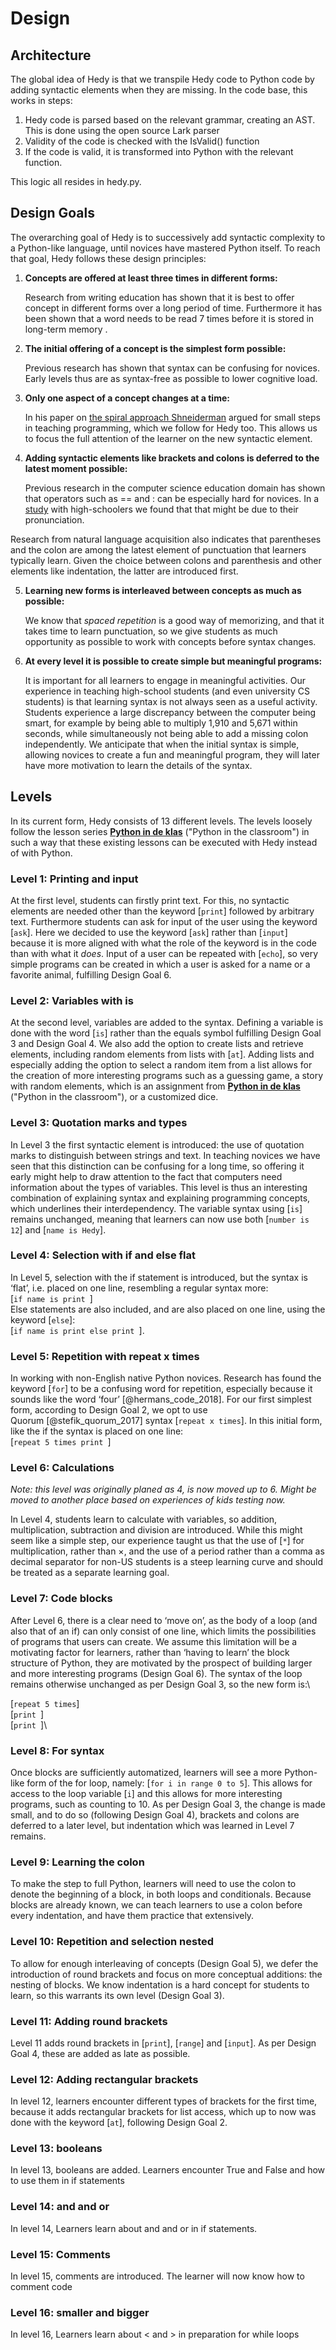 Design
==============================

Architecture
------------

The global idea of Hedy is that we transpile Hedy code to Python code by adding syntactic elements when they are missing. In the code base, this works in steps:

1. Hedy code is parsed based on the relevant grammar, creating an AST. This is done using the open source Lark parser
2. Validity of the code is checked with the IsValid() function
3. If the code is valid, it is transformed into Python with the relevant function.

This logic all resides in hedy.py.


Design Goals
------------

The overarching goal of Hedy is to successively add syntactic complexity to a Python-like language, until novices have mastered Python itself. To reach that goal, Hedy follows these design principles:

1.  **Concepts are offered at least three times in different forms:** 

    Research from writing education has shown that it is best to offer concept in different forms over a long period of
    time. Furthermore it has been shown that a word needs to be read 7
    times before it is stored in long-term
    memory .

2.  **The initial offering of a concept is the simplest form possible:**

    Previous research has shown that syntax can be confusing for
    novices. Early levels thus are as syntax-free as possible to lower cognitive load.

3.  **Only one aspect of a concept changes at a time:** 

    In his paper on [the spiral approach Shneiderman](https://www.sciencedirect.com/science/article/pii/0360131577900082) argued for small steps in teaching programming, which we follow for Hedy too. This allows us to focus the full attention of the learner on the new     syntactic element.

4.  **Adding syntactic elements like brackets and colons is deferred to the latest moment possible:** 
    
    Previous research in the computer
    science education domain has shown that operators such as == and : can be especially hard for novices. In a [study](https://www.felienne.com/archives/5947) with high-schoolers we found that that might be due to their pronunciation.
    
   Research from natural language acquisition also indicates that parentheses and the
    colon are among the latest element of punctuation that learners
    typically learn. Given the choice between
    colons and parenthesis and other elements like indentation, the
    latter are introduced first.

5.  **Learning new forms is interleaved between concepts as much as possible:** 
    
    We know that *spaced repetition* is a
    good way of memorizing, and that it takes time to learn punctuation,
    so we give students as much opportunity as possible to work with
    concepts before syntax changes.

6.  **At every level it is possible to create simple but meaningful
    programs:**
    
    It is important for all learners to engage in meaningful
    activities. Our experience in teaching
    high-school students (and even university CS students) is that
    learning syntax is not always seen as a useful activity. Students
    experience a large discrepancy between the computer being smart, for
    example by being able to multiply 1,910 and 5,671 within seconds,
    while simultaneously not being able to add a missing colon
    independently. We anticipate that when the initial syntax is simple,
    allowing novices to create a fun and meaningful program, they will
    later have more motivation to learn the details of the syntax.


Levels
------

In its current form, Hedy consists of 13 different levels. The levels loosely
follow the lesson series [**Python in de klas**](http://pythonindeklas.nl/)
("Python in the classroom") in such a way that these existing lessons can be
executed with Hedy instead of with Python.

### Level 1: Printing and input

At the first level, students can firstly print text. For this, no
syntactic elements are needed other than the keyword [`print`]
followed by arbitrary text. Furthermore students can ask for
input of the user using the keyword [`ask`]. Here we decided to use
the keyword [`ask`] rather than [`input`] because it is more aligned
with what the role of the keyword is in the code than with what it
*does*. Input of a user can be repeated with [`echo`], so very simple
programs can be created in which a user is asked for a name or a
favorite animal, fulfilling Design Goal 6.

### Level 2: Variables with is

At the second level, variables are added to the syntax. Defining a
variable is done with the word [`is`] rather than the equals symbol
fulfilling Design Goal 3 and Design Goal 4. We also add the option to
create lists and retrieve elements, including random elements from lists
with [`at`]. Adding lists and especially adding the option to select a
random item from a list allows for the creation of more interesting
programs such as a guessing game, a story with random elements, which is
an assignment from [**Python in de klas**](http://pythonindeklas.nl/)
("Python in the classroom"), or a customized dice.

### Level 3: Quotation marks and types
In Level 3 the first syntactic element is introduced: the use of
quotation marks to distinguish between strings and text. In teaching
novices we have seen that this distinction can be confusing for a long
time, so offering it early might help to draw attention to the fact that
computers need information about the types of variables. This level is
thus an interesting combination of explaining syntax and explaining
programming concepts, which underlines their interdependency. The
variable syntax using [`is`] remains unchanged, meaning that learners
can now use both [`number is 12`] and [`name is Hedy`].

### Level 4: Selection with if and else flat

In Level 5, selection with the if statement is introduced, but the
syntax is ‘flat’, i.e. placed on one line, resembling a regular syntax
more:\
[`if name is print `]\
Else statements are also included, and are also placed on one line,
using the keyword [`else`]:\
[`if name is print else print `].

### Level 5: Repetition with repeat x times

In working with non-English native Python novices. Research has found
the keyword [`for`] to be a confusing word for repetition, especially
because it sounds like the word ‘four’ [@hermans_code_2018]. For our
first simplest form, according to Design Goal 2, we opt to use
Quorum [@stefik_quorum_2017] syntax [`repeat x times`]. In this
initial form, like the if the syntax is placed on one line:\
[`repeat 5 times print `]

### Level 6: Calculations

*Note: this level was originally planed as 4, is now moved up to 6.
Might be moved to another place based on experiences of kids testing now.*

In Level 4, students learn to calculate with variables, so addition,
multiplication, subtraction and division are introduced. While this
might seem like a simple step, our experience taught us that the use of
[`*`] for multiplication, rather than $\times$, and the use of a
period rather than a comma as decimal separator for non-US students is a
steep learning curve and should be treated as a separate learning goal.


### Level 7: Code blocks

After Level 6, there is a clear need to ‘move on’, as the body of a loop
(and also that of an if) can only consist of one line, which limits the
possibilities of programs that users can create. We assume this
limitation will be a motivating factor for learners, rather than ‘having
to learn’ the block structure of Python, they are motivated by the
prospect of building larger and more interesting programs (Design Goal
6). The syntax of the loop remains otherwise unchanged as per Design
Goal 3, so the new form is:\

[`repeat 5 times`]\
[`print `]\
[`print `]\

### Level 8: For syntax

Once blocks are sufficiently automatized, learners will see a more
Python-like form of the for loop, namely: [`for i in range 0 to 5`].
This allows for access to the loop variable [`i`] and this allows for
more interesting programs, such as counting to 10. As per Design Goal 3,
the change is made small, and to do so (following Design Goal 4),
brackets and colons are deferred to a later level, but indentation which
was learned in Level 7 remains.

### Level 9: Learning the colon

To make the step to full Python, learners will need to use the colon to
denote the beginning of a block, in both loops and conditionals. Because
blocks are already known, we can teach learners to use a colon before
every indentation, and have them practice that extensively.

### Level 10: Repetition and selection nested

To allow for enough interleaving of concepts (Design Goal 5), we defer
the introduction of round brackets and focus on more conceptual
additions: the nesting of blocks. We know indentation is a hard concept
for students to learn, so this warrants its own level (Design Goal 3).

### Level 11: Adding round brackets

Level 11 adds round brackets in [`print`], [`range`] and
[`input`]. As per Design Goal 4, these are added as late as possible.

### Level 12: Adding rectangular brackets

In level 12, learners encounter different types of brackets for the
first time, because it adds rectangular brackets for list access, which
up to now was done with the keyword [`at`], following Design Goal 2.

### Level 13: booleans

In level 13, booleans are added. Learners encounter True and False and how to use them in if statements

### Level 14: and and or

In level 14, Learners learn about and and or in if statements. 

### Level 15: Comments

In level 15, comments are introduced. The learner will now know how to comment code

### Level 16: smaller and bigger

In level 16, Learners learn about < and > in preparation for while loops


